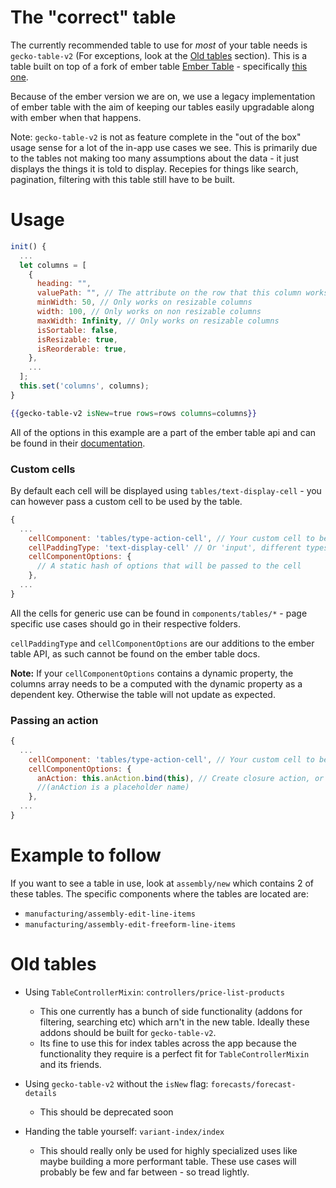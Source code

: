 # The "correct" table
The currently recommended table to use for *most* of your table needs is `gecko-table-v2` (For exceptions, look at the [Old tables](#old-tables) section). This is a table built on top of a fork of ember table [Ember Table](https://github.com/Addepar/ember-table) - specifically [this one](https://github.com/tradegecko/ember-table#be5c5e3555857b5ae3ad38d86e2d2886ef88d296).

Because of the ember version we are on, we use a legacy implementation of ember table with the aim of keeping our tables easily upgradable along with ember when that happens.

Note: `gecko-table-v2` is not as feature complete in the "out of the box" usage sense for a lot of the in-app use cases we see. This is primarily due to the tables not making too many assumptions about the data - it just displays the things it is told to display. Recepies for things like search, pagination, filtering with this table still have to be built.

# Usage
```js
init() {
  ...
  let columns = [
    {
      heading: "",
      valuePath: "", // The attribute on the row that this column works with
      minWidth: 50, // Only works on resizable columns
      width: 100, // Only works on non resizable columns
      maxWidth: Infinity, // Only works on resizable columns
      isSortable: false,
      isResizable: true,
      isReorderable: true,
    },
    ...
  ];
  this.set('columns', columns);
}
```
```hbs
{{gecko-table-v2 isNew=true rows=rows columns=columns}}
```
All of the options in this example are a part of the ember table api and can be found in their [documentation](https://opensource.addepar.com/ember-table/latest/docs).

### Custom cells

By default each cell will be displayed using `tables/text-display-cell` - you can however pass a custom cell to be used by the table.

```javascript
{
  ...
    cellComponent: 'tables/type-action-cell', // Your custom cell to be used for this column
    cellPaddingType: 'text-display-cell' // Or 'input', different types of cells need different padding for vertical alignment.
    cellComponentOptions: {
      // A static hash of options that will be passed to the cell
    },
  ...
}
```
All the cells for generic use can be found in `components/tables/*` - page specific use cases should go in their respective folders.

`cellPaddingType` and `cellComponentOptions` are our additions to the ember table API, as such cannot be found on the ember table docs.

**Note:** If your `cellComponentOptions` contains a dynamic property, the columns array needs to be a computed with the dynamic property as a dependent key. Otherwise the table will not update as expected.

### Passing an action
```javascript
{
  ...
    cellComponent: 'tables/type-action-cell', // Your custom cell to be used for this column
    cellComponentOptions: {
      anAction: this.anAction.bind(this), // Create closure action, or use one that is passed in
      //(anAction is a placeholder name)
    },
  ...
}
```

# Example to follow
If you want to see a table in use, look at `assembly/new` which contains 2 of these tables. The specific components where the tables are located are:
- `manufacturing/assembly-edit-line-items`
- `manufacturing/assembly-edit-freeform-line-items`

# Old tables
- Using `TableControllerMixin`: `controllers/price-list-products`
  - This one currently has a bunch of side functionality (addons for filtering, searching etc) which arn't in the new table. Ideally these addons should be built for `gecko-table-v2`.
  - Its fine to use this for index tables across the app because the functionality they require is a perfect fit for `TableControllerMixin` and its friends.


- Using `gecko-table-v2` without the `isNew` flag: `forecasts/forecast-details`
  - This should be deprecated soon


- Handing the table yourself: `variant-index/index`
  - This should really only be used for highly specialized uses like maybe building a more performant table. These use cases will probably be few and far between - so tread lightly.

